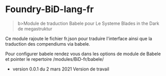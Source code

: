# Foundry-BiD-lang-fr
>b>Module de traduction Babele pour Le Systeme Blades in the Dark de megastruktur</b>

<p>Ce module rajoute le fichier fr.json pour traduire l'interface ainsi que la traduction des compendiums via babele.</p>
<p>Pour configurer babele rendez vous dans les options de module de Babele et pointer le repertoire /modules/BiD-fr/babele/</p>

* version 0.0.1 du 2 mars 2021
Version de travail
